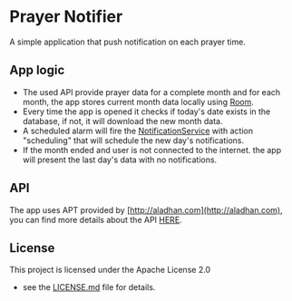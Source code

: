 # Prayer Notifier
A simple application that push notification on each prayer time.

## App logic
* The used API provide prayer data for a complete month and for each month, the app stores current month data locally using [Room](https://developer.android.com/topic/libraries/architecture/paging/).
* Every time the app is opened it checks if today's date exists in the database, if not, it will download the new month data.
* A scheduled alarm will fire the [NotificationService](https://github.com/AAli9400/Prayer-Notifier/blob/master/app/src/main/java/com/example/android/prayerNotifier/Service/NotificationService.java) with action "scheduling" that will schedule the new day's notifications.
* If the month ended and user is not connected to the internet. the app will present the last day's data with no notifications.

## API 
The app uses APT provided by [http://aladhan.com](http://aladhan.com), you can find more details about the API [HERE](https://aladhan.com/islamic-calendar-api).

## License
This project is licensed under the Apache License 2.0
 - see the [LICENSE.md](https://github.com/AAli9400/Prayer-Notifier/blob/master/LICENSE) file for details.
